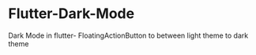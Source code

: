 # Flutter-Dark-Mode
Dark Mode in flutter- FloatingActionButton  to between light theme to dark theme 
